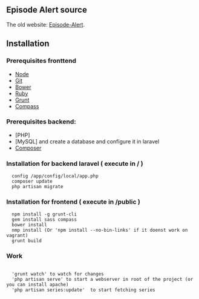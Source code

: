 ## Episode Alert source

The old website: [Episode-Alert](http://www.episode-alert.com).

## Installation

### Prerequisites fronttend
* [Node](http://nodejs.org/)
* [Git](http://git-scm.com/downloads)
* [Bower](http://bower.io/)
* [Ruby](https://www.ruby-lang.org/en/)
* [Grunt](http://gruntjs.com/)
* [Compass](http://compass-style.org/)

### Prerequisites backend: 
* [PHP]
* [MySQL] and create a database and configure it in laravel
* [Composer](https://getcomposer.org/)

### Installation for backend laravel ( execute in / )
``` 
  config /app/config/local/app.php
  composer update 
  php artisan migrate
``` 
### Installation for frontend ( execute in /public )

```
  npm install -g grunt-cli
  gem install sass compass
  bower install
  nmp install (Or 'npm install --no-bin-links' if it doenst work on vagrant)
  grunt build
```

### Work

```
  
  'grunt watch' to watch for changes
  'php artisan serve' to start a webserver in root of the project (or you can install apache)
  'php artisan series:update'  to start fetching series
  
```
